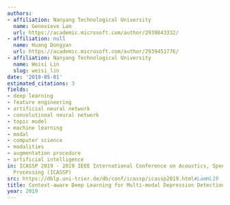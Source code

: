 ```yaml
---
authors:
- affiliation: Nanyang Technological University
  name: Genevieve Lam
  url: https://academic.microsoft.com/author/2939843332/
- affiliation: null
  name: Huang Dongyan
  url: https://academic.microsoft.com/author/2939451776/
- affiliation: Nanyang Technological University
  name: Weisi Lin
  slug: weisi_lin
date: '2019-05-01'
estimated_citations: 3
fields:
- deep learning
- feature engineering
- artificial neural network
- convolutional neural network
- topic model
- machine learning
- modal
- computer science
- modalities
- augmentation procedure
- artificial intelligence
in: ICASSP 2019 - 2019 IEEE International Conference on Acoustics, Speech and Signal
  Processing (ICASSP)
src: https://dblp.uni-trier.de/db/conf/icassp/icassp2019.html#LamHL19
title: Context-aware Deep Learning for Multi-modal Depression Detection
year: 2019
---
```

